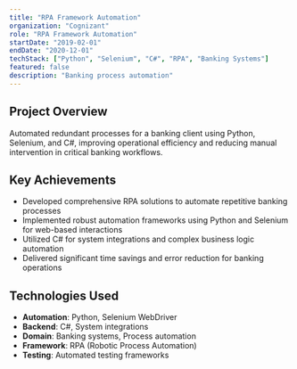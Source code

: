 ```yaml
---
title: "RPA Framework Automation"
organization: "Cognizant"
role: "RPA Framework Automation"
startDate: "2019-02-01"
endDate: "2020-12-01"
techStack: ["Python", "Selenium", "C#", "RPA", "Banking Systems"]
featured: false
description: "Banking process automation"
---
```


## Project Overview

Automated redundant processes for a banking client using Python, Selenium, and C#, improving operational efficiency and reducing manual intervention in critical banking workflows.

## Key Achievements

- Developed comprehensive RPA solutions to automate repetitive banking processes
- Implemented robust automation frameworks using Python and Selenium for web-based interactions
- Utilized C# for system integrations and complex business logic automation
- Delivered significant time savings and error reduction for banking operations

## Technologies Used

- **Automation**: Python, Selenium WebDriver
- **Backend**: C#, System integrations
- **Domain**: Banking systems, Process automation
- **Framework**: RPA (Robotic Process Automation)
- **Testing**: Automated testing frameworks
